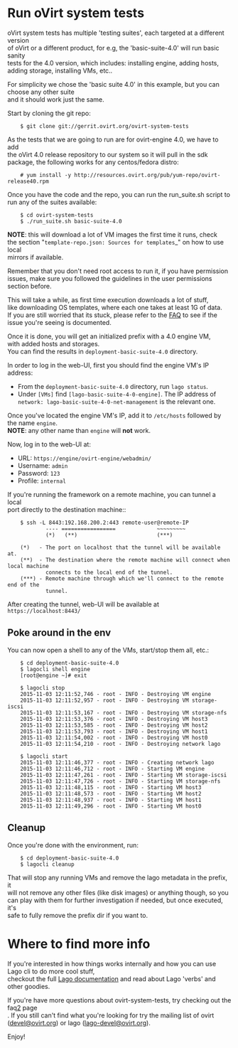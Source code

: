 Run oVirt system tests
======================
oVirt system tests has multiple 'testing suites', each targeted at a different version<br>
of oVirt or a different product, for e.g, the 'basic-suite-4.0' will run basic sanity<br>
tests for the 4.0 version, which includes: installing engine, adding hosts, adding storage, installing VMs, etc..

For simplicity we chose the 'basic suite 4.0' in this example, but you can choose any other suite<br>
and it should work just the same.

Start by cloning the git repo:
```
    $ git clone git://gerrit.ovirt.org/ovirt-system-tests
```

As the tests that we are going to run are for ovirt-engine 4.0, we have to add<br>
the oVirt 4.0 release repository to our system so it will pull in the sdk<br>
package, the following works for any centos/fedora distro:

```
    # yum install -y http://resources.ovirt.org/pub/yum-repo/ovirt-release40.rpm
```

Once you have the code and the repo, you can run the run_suite.sh script to<br>
run any of the suites available:

```
    $ cd ovirt-system-tests
    $ ./run_suite.sh basic-suite-4.0
```

**NOTE**: this will download a lot of VM images the first time it runs, check<br>
the section "`template-repo.json: Sources for templates`_" on how to use local<br>
mirrors if available.

Remember that you don't need root access to run it, if you have permission<br>
issues, make sure you followed the guidelines in the user permissions section before.<br>

This will take a while, as first time execution downloads a lot of stuff,<br>
like downloading OS templates, where each one takes at least 1G of data.<br>
If you are still worried that its stuck, please refer to the [FAQ](docs/general/faq.html)
to see if the issue you're seeing is documented.

Once it is done, you will get an initialized prefix with a 4.0 engine VM,<br>
with added hosts and storages.<br>
You can find the results in `deployment-basic-suite-4.0` directory.<br>

In order to log in the web-UI, first you should find the engine VM's IP address:<br>
* From the `deployment-basic-suite-4.0` directory, run `lago status`.<br>
* Under `[VMs]` find `[lago-basic-suite-4-0-engine]`. The IP address of <br>
`network: lago-basic-suite-4-0-net-management` is the relevant one.<br>

Once you've located the engine VM's IP, add it to `/etc/hosts` followed by the name `engine`.<br>
**NOTE**: any other name than `engine` will **not** work.

Now, log in to the web-UI at:

* URL: `https://engine/ovirt-engine/webadmin/`
* Username: `admin`
* Password: `123`
* Profile: `internal`

If you're running the framework on a remote machine, you can tunnel a local<br>
port directly to the destination machine::
```
    $ ssh -L 8443:192.168.200.2:443 remote-user@remote-IP
            ---- =================             ~~~~~~~~~
            (*)   (**)                         (***)

    (*)   - The port on localhost that the tunnel will be available at.
    (**)  - The destination where the remote machine will connect when local machine
            connects to the local end of the tunnel.
    (***) - Remote machine through which we'll connect to the remote end of the
            tunnel.
```
After creating the tunnel, web-UI will be available at `https://localhost:8443/`


Poke around in the env
------------------------

You can now open a shell to any of the VMs, start/stop them all, etc.:
```
    $ cd deployment-basic-suite-4.0
    $ lagocli shell engine
    [root@engine ~]# exit

    $ lagocli stop
    2015-11-03 12:11:52,746 - root - INFO - Destroying VM engine
    2015-11-03 12:11:52,957 - root - INFO - Destroying VM storage-iscsi
    2015-11-03 12:11:53,167 - root - INFO - Destroying VM storage-nfs
    2015-11-03 12:11:53,376 - root - INFO - Destroying VM host3
    2015-11-03 12:11:53,585 - root - INFO - Destroying VM host2
    2015-11-03 12:11:53,793 - root - INFO - Destroying VM host1
    2015-11-03 12:11:54,002 - root - INFO - Destroying VM host0
    2015-11-03 12:11:54,210 - root - INFO - Destroying network lago

    $ lagocli start
    2015-11-03 12:11:46,377 - root - INFO - Creating network lago
    2015-11-03 12:11:46,712 - root - INFO - Starting VM engine
    2015-11-03 12:11:47,261 - root - INFO - Starting VM storage-iscsi
    2015-11-03 12:11:47,726 - root - INFO - Starting VM storage-nfs
    2015-11-03 12:11:48,115 - root - INFO - Starting VM host3
    2015-11-03 12:11:48,573 - root - INFO - Starting VM host2
    2015-11-03 12:11:48,937 - root - INFO - Starting VM host1
    2015-11-03 12:11:49,296 - root - INFO - Starting VM host0
```

Cleanup
---------

Once you're done with the environment, run:
```
    $ cd deployment-basic-suite-4.0
    $ lagocli cleanup
```
That will stop any running VMs and remove the lago metadata in the prefix, it<br>
will not remove any other files (like disk images) or anything though, so you<br>
can play with them for further investigation if needed, but once executed, it's<br>
safe to fully remove the prefix dir if you want to.

Where to find more info
=======================

If you're interested in how things works internally and how you can use Lago cli to do more cool stuff,<br>
checkout the full [Lago documentation][1] and read about Lago 'verbs' and other goodies.

If you're have more questions about ovirt-system-tests, try checking out the faq[2] page<br>.
If you still can't find what you're looking for try the mailing list of ovirt (devel@ovirt.org) or lago (lago-devel@ovirt.org).

Enjoy!


[1]: http://lago.readthedocs.io/en/stable/
[2]: docs/general/faq.html
